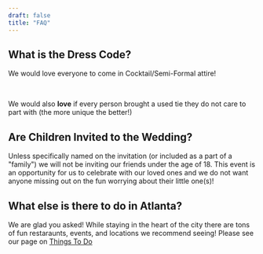 ```yaml
---
draft: false
title: "FAQ"
---
```


## What is the Dress Code?

We would love everyone to come in Cocktail/Semi-Formal attire!

<br>

We would also **love** if every person brought a used tie they do not care to part with (the more unique the better!)

## Are Children Invited to the Wedding?

Unless specifically named on the invitation (or included as a part of a "family") we will not be inviting our friends under the age of 18. This event is an opportunity for us to celebrate with our loved ones and we do not want anyone missing out on the fun worrying about their little one(s)!

## What else is there to do in Atlanta? 

We are glad you asked! While staying in the heart of the city there are tons of fun restaraunts, events, and locations we recommend seeing! Please see our page on <a href="/things-to-do">Things To Do</a> 
